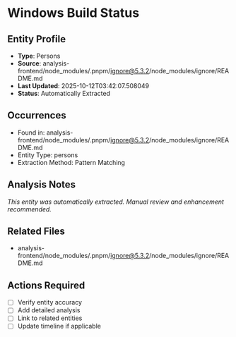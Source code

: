 # Windows Build Status

## Entity Profile
- **Type**: Persons
- **Source**: analysis-frontend/node_modules/.pnpm/ignore@5.3.2/node_modules/ignore/README.md
- **Last Updated**: 2025-10-12T03:42:07.508049
- **Status**: Automatically Extracted

## Occurrences
- Found in: analysis-frontend/node_modules/.pnpm/ignore@5.3.2/node_modules/ignore/README.md
- Entity Type: persons
- Extraction Method: Pattern Matching

## Analysis Notes
*This entity was automatically extracted. Manual review and enhancement recommended.*

## Related Files
- analysis-frontend/node_modules/.pnpm/ignore@5.3.2/node_modules/ignore/README.md

## Actions Required
- [ ] Verify entity accuracy
- [ ] Add detailed analysis
- [ ] Link to related entities
- [ ] Update timeline if applicable
